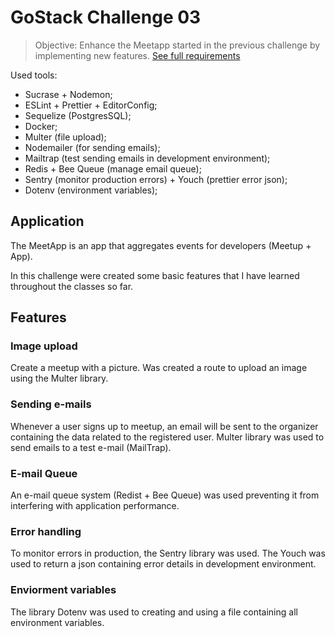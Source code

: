 # GoStack Challenge 03

> Objective: Enhance the Meetapp started in the previous challenge by implementing new features. [See full requirements](https://github.com/Rocketseat/bootcamp-gostack-desafio-03 "See full requirements")

Used tools:
- Sucrase + Nodemon;
- ESLint + Prettier + EditorConfig;
- Sequelize (PostgresSQL);
- Docker;
- Multer (file upload);
- Nodemailer (for sending emails);
- Mailtrap (test sending emails in development environment);
- Redis + Bee Queue (manage email queue);
- Sentry (monitor production errors) + Youch (prettier error json);
- Dotenv (environment variables);

## Application
The MeetApp is an app  that aggregates events for developers (Meetup + App).

In this challenge were created some basic features that I have learned throughout the classes so far.

## Features

### Image upload
Create a meetup with a picture. Was created a route to upload an image using the Multer library.

### Sending e-mails
Whenever a user signs up to meetup, an email will be sent to the organizer containing the data related to the registered user. Multer library was used to send emails to a test e-mail (MailTrap).

### E-mail Queue
An e-mail queue system (Redist + Bee Queue) was used preventing it from interfering with application performance. 

### Error handling
To monitor errors in production, the Sentry library was used. The Youch was used to return a json containing error details in development environment.

### Enviorment variables
The library Dotenv was used to creating and using a file containing all environment variables.

